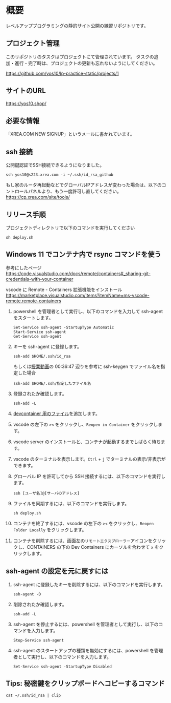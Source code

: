 # 概要
レベルアッププログラミングの静的サイト公開の練習リポジトリです。

## プロジェクト管理

このリポジトリのタスクはプロジェクトにて管理されています。
タスクの追加・進行・完了時は、プロジェクトの更新も忘れないようにしてください。

https://github.com/yos10/lp-practice-static/projects/1

## サイトのURL
https://yos10.shop/

## 必要な情報
「XREA.COM NEW SIGNUP」というメールに書かれています。

## ssh 接続
公開鍵認証でSSH接続できるようになりました。
```
ssh yos10@s223.xrea.com -i ~/.ssh/id_rsa_github
```
もし家のルータ再起動などでグローバルIPアドレスが変わった場合は、以下のコントロールパネルより、もう一度許可し直してください。  
https://cp.xrea.com/site/tools/

## リリース手順

プロジェクトディレクトリで以下のコマンドを実行してください

```
sh deploy.sh
```

## Windows 11 でコンテナ内で rsync コマンドを使う

参考にしたページ  
https://code.visualstudio.com/docs/remote/containers#_sharing-git-credentials-with-your-container

vscode に Remote - Containers 拡張機能をインストール  
https://marketplace.visualstudio.com/items?itemName=ms-vscode-remote.remote-containers

1. powershell を管理者として実行し、以下のコマンドを入力して ssh-agent をスタートします。
    ```
    Set-Service ssh-agent -StartupType Automatic
    Start-Service ssh-agent
    Get-Service ssh-agent
    ```

1. キーを ssh-agent に登録します。
    ```
    ssh-add $HOME/.ssh/id_rsa
    ```

    もしくは[授業動画](https://www.nnn.ed.nico/lessons/482532067)の 00:36:47 辺りを参考に ssh-keygen でファイル名を指定した場合
    ```
    ssh-add $HOME/.ssh/指定したファイル名
    ```

1. 登録されたか確認します。
    ```
    ssh-add -L
    ```

1. [devcontainer 用のファイル](https://github.com/yos10/lp-practice-static/commit/b93cfe82f082feb30fd709d1e7d5399d9a0abb22)を追加します。

1. vscode の左下の `><` をクリックし、`Reopen in Container` をクリックします。

1. vscode server のインストールと、コンテナが起動するまでしばらく待ちます。

1. vscode のターミナルを表示します。`Ctrl` + `j` でターミナルの表示/非表示ができます。

1. グローバル IP を許可してから SSH 接続するには、以下のコマンドを実行します。
    ```
    ssh [ユーザ名]@[サーバのアドレス]
    ```

1. ファイルを同期するには、以下のコマンドを実行します。
    ```
    sh deploy.sh
    ```

1. コンテナを終了するには、vscode の左下の `><` をクリックし、`Reopen Folder Locally` をクリックします。

1. コンテナを削除するには、画面左の`リモートエクスプローラー`アイコンをクリックし、CONTAINERS の下の Dev Containers にカーソルを合わせて `x` をクリックします。

## ssh-agent の設定を元に戻すには

1. ssh-agent に登録したキーを削除するには、以下のコマンドを実行します。
    ```
    ssh-agent -D
    ```

1. 削除されたか確認します。
    ```
    ssh-add -L
    ```

1. ssh-agent を停止するには、powershell を管理者として実行し、以下のコマンドを入力します。
    ```
    Stop-Service ssh-agent
    ```

1. ssh-agent のスタートアップの種類を無効にするには、powershell を管理者として実行し、以下のコマンドを入力します。
    ```
    Set-Service ssh-agent -StartupType Disabled
    ```

## Tips: 秘密鍵をクリップボードへコピーするコマンド

```
cat ~/.ssh/id_rsa | clip
```
